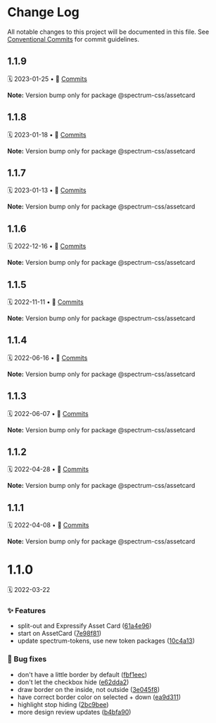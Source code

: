 # Change Log

All notable changes to this project will be documented in this file.
See [Conventional Commits](https://conventionalcommits.org) for commit guidelines.

<a name="1.1.9"></a>
## 1.1.9
🗓 2023-01-25 • 📝 [Commits](https://github.com/adobe/spectrum-css/compare/@spectrum-css/assetcard@1.1.8...@spectrum-css/assetcard@1.1.9)

**Note:** Version bump only for package @spectrum-css/assetcard





<a name="1.1.8"></a>
## 1.1.8
🗓 2023-01-18 • 📝 [Commits](https://github.com/adobe/spectrum-css/compare/@spectrum-css/assetcard@1.1.6...@spectrum-css/assetcard@1.1.8)

**Note:** Version bump only for package @spectrum-css/assetcard





<a name="1.1.7"></a>
## 1.1.7
🗓 2023-01-13 • 📝 [Commits](https://github.com/adobe/spectrum-css/compare/@spectrum-css/assetcard@1.1.6...@spectrum-css/assetcard@1.1.7)

**Note:** Version bump only for package @spectrum-css/assetcard





<a name="1.1.6"></a>
## 1.1.6
🗓 2022-12-16 • 📝 [Commits](https://github.com/adobe/spectrum-css/compare/@spectrum-css/assetcard@1.1.5...@spectrum-css/assetcard@1.1.6)

**Note:** Version bump only for package @spectrum-css/assetcard





<a name="1.1.5"></a>
## 1.1.5
🗓 2022-11-11 • 📝 [Commits](https://github.com/adobe/spectrum-css/compare/@spectrum-css/assetcard@1.1.4...@spectrum-css/assetcard@1.1.5)

**Note:** Version bump only for package @spectrum-css/assetcard





<a name="1.1.4"></a>
## 1.1.4
🗓 2022-06-16 • 📝 [Commits](https://github.com/adobe/spectrum-css/compare/@spectrum-css/assetcard@1.1.3...@spectrum-css/assetcard@1.1.4)

**Note:** Version bump only for package @spectrum-css/assetcard





<a name="1.1.3"></a>
## 1.1.3
🗓 2022-06-07 • 📝 [Commits](https://github.com/adobe/spectrum-css/compare/@spectrum-css/assetcard@1.1.2...@spectrum-css/assetcard@1.1.3)

**Note:** Version bump only for package @spectrum-css/assetcard





<a name="1.1.2"></a>
## 1.1.2
🗓 2022-04-28 • 📝 [Commits](https://github.com/adobe/spectrum-css/compare/@spectrum-css/assetcard@1.1.1...@spectrum-css/assetcard@1.1.2)

**Note:** Version bump only for package @spectrum-css/assetcard





<a name="1.1.1"></a>
## 1.1.1
🗓 2022-04-08 • 📝 [Commits](https://github.com/adobe/spectrum-css/compare/@spectrum-css/assetcard@1.1.0...@spectrum-css/assetcard@1.1.1)

**Note:** Version bump only for package @spectrum-css/assetcard





<a name="1.1.0"></a>
# 1.1.0
🗓 2022-03-22

### ✨ Features

* split-out and Expressify Asset Card ([61a4e96](https://github.com/adobe/spectrum-css/commit/61a4e96))
* start on AssetCard ([7e98f81](https://github.com/adobe/spectrum-css/commit/7e98f81))
* update spectrum-tokens, use new token packages ([10c4a13](https://github.com/adobe/spectrum-css/commit/10c4a13))


### 🐛 Bug fixes

* don't have a little border by default ([fbf1eec](https://github.com/adobe/spectrum-css/commit/fbf1eec))
* don't let the checkbox hide ([e62dda2](https://github.com/adobe/spectrum-css/commit/e62dda2))
* draw border on the inside, not outside ([3e045f8](https://github.com/adobe/spectrum-css/commit/3e045f8))
* have correct border color on selected + down ([ea9d311](https://github.com/adobe/spectrum-css/commit/ea9d311))
* highlight stop hiding ([2bc9bee](https://github.com/adobe/spectrum-css/commit/2bc9bee))
* more design review updates ([b4bfa90](https://github.com/adobe/spectrum-css/commit/b4bfa90))
